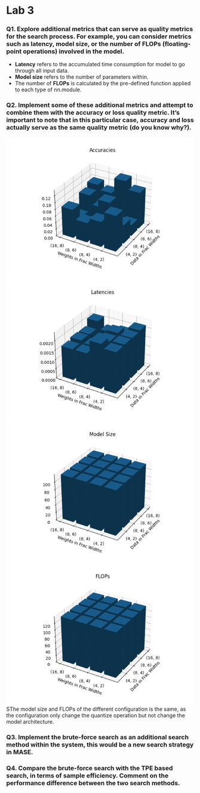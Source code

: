 # Lab 3
### Q1. Explore additional metrics that can serve as quality metrics for the search process. For example, you can consider metrics such as latency, model size, or the number of FLOPs (floating-point operations) involved in the model.
- **Latency** refers to the accumulated time consumption for model to go through all input data.
- **Model size** refers to the number of parameters within.
- The number of **FLOPs** is calculated by the pre-defined function applied to each type of nn.module.
### Q2. Implement some of these additional metrics and attempt to combine them with the accuracy or loss quality metric. It’s important to note that in this particular case, accuracy and loss actually serve as the same quality metric (do you know why?).
![accuracy](img/lab3_q2_acc.png)
![latency](img/lab3_q2_latency.png)
![model size](img/lab3_q2_size.png)
![flops](img/lab3_q2_flops.png)
SThe model size and FLOPs of the different configuration is the same, as the configuration only change the quantize operation but not change the model architecture. 
### Q3. Implement the brute-force search as an additional search method within the system, this would be a new search strategy in MASE.

### Q4. Compare the brute-force search with the TPE based search, in terms of sample efficiency. Comment on the performance difference between the two search methods.

